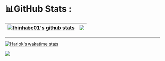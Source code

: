 # 📊GitHub Stats :

| <a href="https://github.com/thinhabc01/github-readme-stats"><img align="center" src="https://github-readme-stats.vercel.app/api?username=thinhabc01&layout=compact&show_icons=true&include_all_commits=true=&hide_border=true" alt="thinhabc01's github stats" /></a> | <a href="https://github.com/thinhabc01/github-readme-stats"><img align="center" src="https://github-readme-stats.vercel.app/api/top-langs/?username=thinhabc01&layout=compact&hide_border=true" /></a> |
| ------------- | ------------- |
---
[![Harlok's wakatime stats](https://github-readme-stats.vercel.app/api/wakatime?username=thinhabc01)](https://github.com/thinhabc01/github-readme-stats)

[![](https://visitcount.itsvg.in/api?id=thinhabc01&icon=0&color=0)](https://visitcount.itsvg.in)
